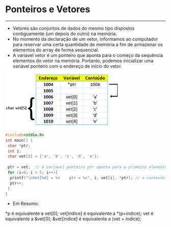 # Ponteiros e Vetores
---
+ Vetores são conjuntos de dados do mesmo tipo dispostos contiguamente (um depois do outro) na memória.
+ No momento da declaração de um vetor, informamos ao computador para reservar uma certa quantidade de memória a fim de armazenar os elementos do array de forma sequencial. 
+ A variavel vetor é um ponteiro que aponta para o começo da sequência elementos do vetor na memória. Portanto, podemos inicializar uma variável ponteiro com o endereço de início do vetor.

![figura](/markdowns/vetpoint.png) 

``` C runnable
#include<stdio.h>
int main() {
 char *ptr;
 int i;
 char vet[5] = {'a', 'b', 'c', 'd', 'e'};
 
 ptr = vet;  // A variavel ponteiro ptr aponta para o primeiro elemento do vetor
 for (i=0; i < 5; i++){
  printf("\nVet[%d] = %c    ptr = %c", i, vet[i], *ptr); // o conteudo do vetor acessado pela variavel e pelo ponteiro
  ptr++; 
 } 
}
````
+ Em Resumo:
 
*p é equivalente a vet[0];
vet[índice] é equivalente a *(p+índice);
vet é equivalente a &vet[0];
&vet[índice] é equivalente a (vet + índice);

